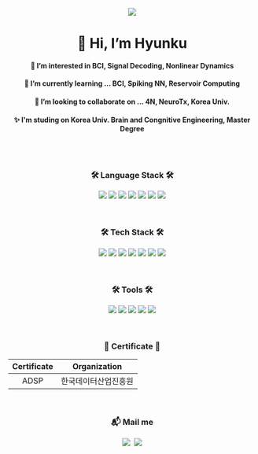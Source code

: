 <p align="center"> <a href="https://hits.seeyoufarm.com"><img src="https://hits.seeyoufarm.com/api/count/incr/badge.svg?url=https%3A%2F%2Fgithub.com%2Fhyunku&count_bg=%2306E773&title_bg=%2300BBFF&icon=twoo.svg&icon_color=%23FFB501&title=hits&edge_flat=false"/></a> </p>

<h1 align="center"> 👋 Hi, I’m Hyunku</h1>
<h4 align="center">👀 I’m interested in BCI, Signal Decoding, Nonlinear Dynamics</h4>
<h4 align="center">🌱 I’m currently learning ... BCI, Spiking NN, Reservoir Computing</h4>
<h4 align="center">💞️ I’m looking to collaborate on ... 4N, NeuroTx, Korea Univ.</h4>
<h4 align="center">✨ I'm studing on Korea Univ. Brain and Congnitive Engineering, Master Degree</h4>
<br>

<br>
<!---
hyunku/hyunku is a ✨ special ✨ repository because its `README.md` (this file) appears on your GitHub profile.
You can click the Preview link to take a look at your changes.
--->

<h3 align="center"> 🛠 Language Stack 🛠 </h3>
<p align="center">
<img src="https://img.shields.io/badge/python-3776AB?style=for-the-badge&logo=python&logoColor=white">
<img src="https://img.shields.io/badge/r-276DC3?style=for-the-badge&logo=r&logoColor=white">
<img src="https://img.shields.io/badge/java-007396?style=for-the-badge&logo=java&logoColor=white">
<img src="https://img.shields.io/badge/html5-E34F26?style=for-the-badge&logo=html5&logoColor=white">
<img src="https://img.shields.io/badge/css-1572B6?style=for-the-badge&logo=css3&logoColor=white">
<img src="https://img.shields.io/badge/javascript-F7DF1E?style=for-the-badge&logo=javascript&logoColor=black">
<img src="https://img.shields.io/badge/mysql-4479A1?style=for-the-badge&logo=mysql&logoColor=white">
</p>
<br>

<h3 align="center"> 🛠 Tech Stack 🛠 </h3>
<p align="center">

<img src="https://img.shields.io/badge/amazonaws-232F3E?style=for-the-badge&logo=amazonaws&logoColor=white"> 
<img src="https://img.shields.io/badge/linux-FCC624?style=for-the-badge&logo=linux&logoColor=black"> 
<img src="https://img.shields.io/badge/docker-2496ED?style=for-the-badge&logo=docker&logoColor=black"> 
<img src="https://img.shields.io/badge/mongoDB-47A248?style=for-the-badge&logo=MongoDB&logoColor=white">
<img src="https://img.shields.io/badge/django-092E20?style=for-the-badge&logo=django&logoColor=white">
<img src="https://img.shields.io/badge/opencv-5C3EE8?style=for-the-badge&logo=opencv&logoColor=white">
<img src="https://img.shields.io/badge/react-61DAFB?style=for-the-badge&logo=react&logoColor=white">
</p>
<br>

<h3 align="center"> 🛠 Tools 🛠 </h3>
<p align="center">
<img src="https://img.shields.io/badge/git-F05032?style=for-the-badge&logo=git&logoColor=white">
<img src="https://img.shields.io/badge/github-181717?style=for-the-badge&logo=github&logoColor=white">
<img src="https://img.shields.io/badge/pycharm-000000?style=for-the-badge&logo=pycharm&logoColor=white">
<img src="https://img.shields.io/badge/vscode-007ACC?style=for-the-badge&logo=vscode&logoColor=white">
<img src="https://img.shields.io/badge/Slack-4A154B?style=for-the-badge&logo=Slack&logoColor=white">
</p>
<br>

<h3 align="center"> 👋  Certificate 👋  </h3>
<table align="center">
<thead style="text-align: center;">
  <tr>
    <th>Certificate</th>
    <th>Organization</th>
  </tr>
</thead>
<tbody style="text-align: center;">
  <tr>
    <td>ADSP</td>
    <td>한국데이터산업진흥원</td>
  </tr>
</tbody>
</table>
<br>

<h3 align="center"> 📬 Mail me </h3>
<p align="center">
  <a href="https://www.instagram.com/h.koo__/"><img src="https://img.shields.io/badge/Instagram-E4405F?style=flat-square&logo=Instagram&logoColor=white&link=https://www.instagram.com/h.koo__/"/></a>&nbsp
  <a href="mailto:kahk000@naver.com"><img src="https://img.shields.io/badge/Gmail-d14836?style=flat-square&logo=Gmail&logoColor=white&link=kahk000@naver.com"/></a>
</p>
<br>
